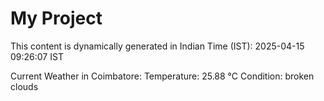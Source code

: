 # My Project

This content is dynamically generated in Indian Time (IST): 2025-04-15 09:26:07 IST


Current Weather in Coimbatore:
Temperature: 25.88 °C
Condition: broken clouds
